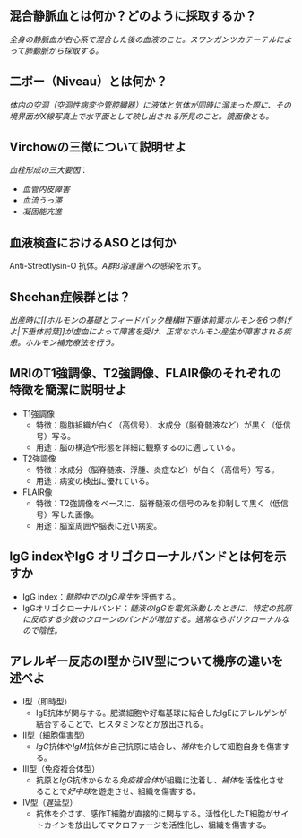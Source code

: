 ## 混合静脈血とは何か？どのように採取するか？
*全身の静脈血が右心系で混合した後の血液のこと。スワンガンツカテーテルによって肺動脈から採取する。*

## 二ボー（Niveau）とは何か？
*体内の空洞（空洞性病変や管腔臓器）に液体と気体が同時に溜まった際に、その境界面がX線写真上で水平面として映し出される所見のこと。鏡面像とも。*

## Virchowの三徴について説明せよ
*血栓形成の三大要因*：
- *血管内皮障害*
- *血流うっ滞*
- *凝固能亢進*

## 血液検査におけるASOとは何か
Anti-Streotlysin-O 抗体。*A群β溶連菌への感染*を示す。

## Sheehan症候群とは？
*出産時に[[ホルモンの基礎とフィードバック機構#下垂体前葉ホルモンを6つ挙げよ|下垂体前葉]]が虚血によって障害を受け、正常なホルモン産生が障害される疾患。ホルモン補充療法を行う。*

## MRIのT1強調像、T2強調像、FLAIR像のそれぞれの特徴を簡潔に説明せよ
- T1強調像
	- 特徴：脂肪組織が白く（高信号）、水成分（脳脊髄液など）が黒く（低信号）写る。
	- 用途：脳の構造や形態を詳細に観察するのに適している。
- T2強調像
	- 特徴：水成分（脳脊髄液、浮腫、炎症など）が白く（高信号）写る。
	- 用途：病変の検出に優れている。
- FLAIR像
	- 特徴：T2強調像をベースに、脳脊髄液の信号のみを抑制して黒く（低信号）写した画像。
	- 用途：脳室周囲や脳表に近い病変。

## IgG indexやIgG オリゴクローナルバンドとは何を示すか
- IgG index：*髄腔中でのIgG産生*を評価する。
- IgGオリゴクローナルバンド：*髄液のIgGを電気泳動したときに、特定の抗原に反応する少数のクローンのバンドが増加する。通常ならポリクローナルなので陰性。*

## アレルギー反応のI型からIV型について機序の違いを述べよ
- I型（即時型）
	- IgE抗体が関与する。肥満細胞や好塩基球に結合したIgEにアレルゲンが結合することで、ヒスタミンなどが放出される。
- II型（細胞傷害型）
	- *IgG*抗体や*IgM*抗体が自己抗原に結合し、*補体*を介して細胞自身を傷害する。
- III型（免疫複合体型）
	- 抗原と*IgG*抗体からなる*免疫複合体*が組織に沈着し、*補体*を活性化させることで*好中球*を遊走させ、組織を傷害する。
- IV型（遅延型）
	- 抗体を介さず、感作T細胞が直接的に関与する。活性化したT細胞がサイトカインを放出してマクロファージを活性化し、組織を傷害する。